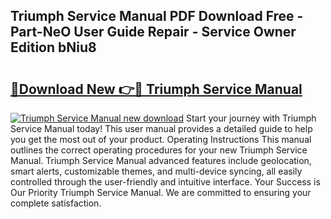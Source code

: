 ## Triumph Service Manual PDF Download Free - Part-NeO User Guide Repair - Service Owner Edition bNiu8

# <h2><a href="http://bc24308.oget.top/?id=Triumph+Service+Manual">🔗Download New 👉🔴 Triumph Service Manual</a></h2>

[![Triumph Service Manual new download](https://i.imgur.com/5g1atiW.png)](http://bc24308.oget.top/?id=Triumph+Service+Manual)
Start your journey with Triumph Service Manual today! This user manual provides a detailed guide to help you get the most out of your product. Operating Instructions This manual outlines the correct operating procedures for your new Triumph Service Manual. Triumph Service Manual advanced features include geolocation, smart alerts, customizable themes, and multi-device syncing, all easily controlled through the user-friendly and intuitive interface. Your Success is Our Priority Triumph Service Manual. We are committed to ensuring your complete satisfaction.
